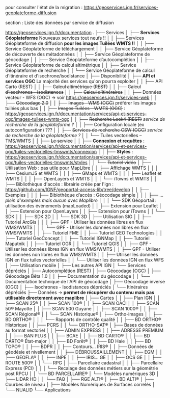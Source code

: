 pour consulter l'état de la migration : https://geoservices.ign.fr/services-geoplateforme-diffusion

section : Liste des données par service de diffusion




https://geoservices.ign.fr/documentation
.
├── Services
│   ├── **Services Géoplateforme** Nouveaux services tout neufs !!
│   │   ├── Services Géoplateforme de diffusion **pour les images Tuilées WMTS !!**
│   │   ├── Service Géoplateforme de téléchargement
│   │   ├── Service Géoplateforme de découverte des métadonnées
│   │   ├── Service Géoplateforme de géocodage
│   │   ├── Service Géoplateforme d’autocomplétion
│   │   ├── Service Géoplateforme de calcul altimétrique
│   │   ├── Service Géoplateforme de recherche
│   │   └── Service Géoplateforme de calcul d'itinéraire et d'isochrone/isodistance
│   ├── Disponibilité
│   ├── **API et services OGC** La majorité des services qu'on pourra exploiter
│   │   ├── API Carto (REST)
│   │   ├── ~~Calcul altimétrique (REST)~~
│   │   ├── ~~Calcul d'isochrones - isodistances~~
│   │   ├── ~~Calcul d'itinéraires~~
│   │   ├── Données vecteur - WFS (OGC) -> voir https://geoservices.ign.fr/services-web
│   │   ├── ~~Géocodage 2.0~~
│   │   ├── ~~Images - WMS (OGC)~~ préférer les images tuilées plus bas
│   │   ├── ~~Images Tuilées - WMTS (OGC)~~ : https://geoservices.ign.fr/documentation/services/api-et-services-ogc/images-tuilees-wmts-ogc
│   │   ├── ~~Recherche Look4 (REST)~~ *service de recherche de la géoplateforme ?*
│   │   ├── Configuration locale (ex autoconfiguration) ???
│   │   ├── ~~Services de recherche CSW (OGC)~~ *service de recherche de la géoplateforme ?*
│   │   └── Tuiles vectorielles – TMS/WMTS
│   │       ├── ~~Le service~~
│   │       ├── **Connexion et requêtes** : https://geoservices.ign.fr/documentation/services/api-et-services-ogc/tuiles-vectorielles-tmswmts/connexion
│   │       ├── **Styles** : https://geoservices.ign.fr/documentation/services/api-et-services-ogc/tuiles-vectorielles-tmswmts/styles
│   │       └── ~~Tutoriel vidéo~~
│   ├── Utilisation Web : pas utile pour MapLibre
│   │   ├── Affichage WMTS
│   │   │   ├── CesiumJS et WMTS
│   │   │   ├── GMaps et WMTS
│   │   │   ├── Leaflet et WMTS
│   │   │   ├── OpenLayers et WMTS
│   │   │   └── iTowns et WMTS
│   │   ├── Bibliothèque d'accès : librairie créée par l'ign : https://github.com/IGNF/geoportal-access-lib/tree/develop
│   │   ├── Exemples
│   │   │   ├── Bibiothèque d’accès : Géocodage simple
│   │   │   ├── ... _plein d'exemples mais aucun avec Maplibre_
│   │   │   └── SDK Géoportail : utilisation des événements (mapLoaded)
│   │   ├── Extension pour Leaflet
│   │   ├── Extension pour OpenLayers
│   │   ├── Extension pour iTowns
│   │   └── SDK
│   │       ├── SDK 2D
│   │       └── SDK 3D
│   ├── Utilisation SIG
│   │   ├── Tutoriel ArcGis
│   │   │   ├── GPF - Utiliser les données libres en flux WMS/WMTS
│   │   │   └── GPF - Utiliser les données non libres en flux WMS/WMTS
│   │   ├── Tutoriel FME
│   │   ├── Tutoriel GEO Technologies
│   │   ├── Tutoriel GeoConcept
│   │   ├── Tutoriel IGNMap
│   │   ├── Tutoriel Maputnik
│   │   ├── Tutoriel OGR
│   │   └── Tutoriel QGIS
│   │       ├── GPF - Utiliser les données libres IGN en flux WMS/WMTS
│   │       ├── GPF - Utiliser les données non libres en flux WMS/WMTS
│   │       ├── Utiliser les données IGN en flux tuiles vectorielles
│   │       └── Utiliser les données IGN en flux WFS
│   ├── Utilisation mobile
│   ├── Les autres API IGN
│   └── Services dépréciés
│       ├── Autocomplétion (REST)
│       ├── Géocodage (OGC)
│       ├── Géocodage Bêta 1.0
│       │   ├── Documentation du géocodage
│       │   └── Documentation technique de l'API de géocodage
│       ├── Géocodage inverse (OGC)
│       ├── Isochrones - Isodistances dépréciés
│       └── Itinéraires dépréciés
├── Données -> **permet de récupérer du contenu mais pas utilisable directement avec maplibre**
│   ├── Cartes
│   │   ├── Plan IGN
│   │   ├── SCAN 25®
│   │   ├── SCAN 100®
│   │   ├── SCAN OACI
│   │   ├── SCAN 50® Mayotte
│   │   ├── SCAN 500 Guyane
│   │   ├── SCAN 1000®
│   │   ├── SCAN Régional®
│   │   └── SCAN Historique®
│   ├── Ortho-images
│   │   ├── BD ORTHO®
│   │   │   └── Rapports de contrôle qualité
│   │   ├── BD ORTHO® Historique
│   │   ├── PCRS
│   │   └── ORTHO-SAT®
│   ├── Bases de données au format vectoriel
│   │   ├── ADMIN EXPRESS
│   │   ├── ADRESSE PREMIUM
│   │   ├── BAN PLUS
│   │   ├── BCAE
│   │   ├── BD CARTO®
│   │   ├── BD CARTO® État-major
│   │   ├── BD Forêt®
│   │   ├── BD Haie
│   │   ├── BD TOPO®
│   │   ├── BDPR
│   │   ├── Contours... IRIS®
│   │   ├── Données de géodésie et nivellement
│   │   ├── DÉBROUSSAILLEMENT
│   │   ├── EGM
│   │   ├── GEOFLA®
│   │   ├── INPE
│   │   ├── IRIS... GE
│   │   ├── OCS GE
│   │   ├── ROUTE 500®
│   │   └── RPG
│   ├── Parcellaire cadastral
│   │   ├── Parcellaire Express (PCI)
│   │   │   └── Recalage des données métiers sur la géométrie post RPCU
│   │   └── BD PARCELLAIRE®
│   └── Modèles numériques 3D
│       ├── LiDAR HD
│       │   └── FAQ
│       ├── RGE ALTI®
│       ├── BD ALTI®
│       ├── Courbes de niveau
│       ├── Modèles Numériques de Surfaces correlés
│       └── NUALID
└── Applications

